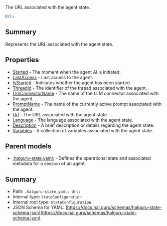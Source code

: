<!--
title: Url
description: The URL associated with the agent state.
version: DEBUG
generated: true
date: 2025-04-06
node: This file is generated by the command-line program: `halguru manual --generate-docs`
-->


The URL associated with the agent state.

```yaml
Url:
```

## Summary

Represents the URL associated with the agent state.

## Properties

* [Started]((state)-started-list.md) - The moment when the agent AI is initiated.
* [LastAccess]((state)-lastaccess-list.md) - Last access to the agent.
* [IsStarted]((state)-isstarted-list.md) - Indicates whether the agent has been started.
* [ThreadId]((state)-threadid.md) - The identifier of the thread associated with the agent.
* [LlmConnectorName]((state)-llmconnectorname.md) - The name of the LLM connector associated with the agent.
* [PromptName]((state)-promptname.md) - The name of the currently active prompt associated with the agent.
* [Url]((state)-url.md) - The URL associated with the agent state.
* [Language]((state)-language.md) - The language associated with the agent state.
* [Description]((state)-description.md) - A brief description or details regarding the agent state.
* [Variables]((state)-variables-list.md) - A collection of variables associated with the agent state.

## Parent models

* [.halguru-state.yaml:]((state).md) - Defines the operational state and associated metadata for a session of an agent.

## Summary

* Path: `.halguru-state.yaml: Url:`
* Internal type: `StateConfiguration`
* Internal root type: `StateConfiguration`
* JSON Schema for YAML: [https://docs.hal.guru/schemas/halguru-state-schema.json](https://docs.hal.guru/schemas/halguru-state-schema.json)
